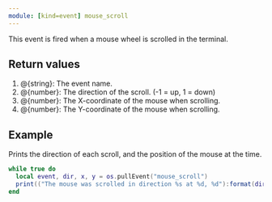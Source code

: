 ```yaml
---
module: [kind=event] mouse_scroll
---
```


This event is fired when a mouse wheel is scrolled in the terminal.

## Return values
1. @{string}: The event name.
2. @{number}: The direction of the scroll. (-1 = up, 1 = down)
3. @{number}: The X-coordinate of the mouse when scrolling.
4. @{number}: The Y-coordinate of the mouse when scrolling.

## Example
Prints the direction of each scroll, and the position of the mouse at the time.

```lua
while true do
  local event, dir, x, y = os.pullEvent("mouse_scroll")
  print(("The mouse was scrolled in direction %s at %d, %d"):format(dir, x, y))
end
```
